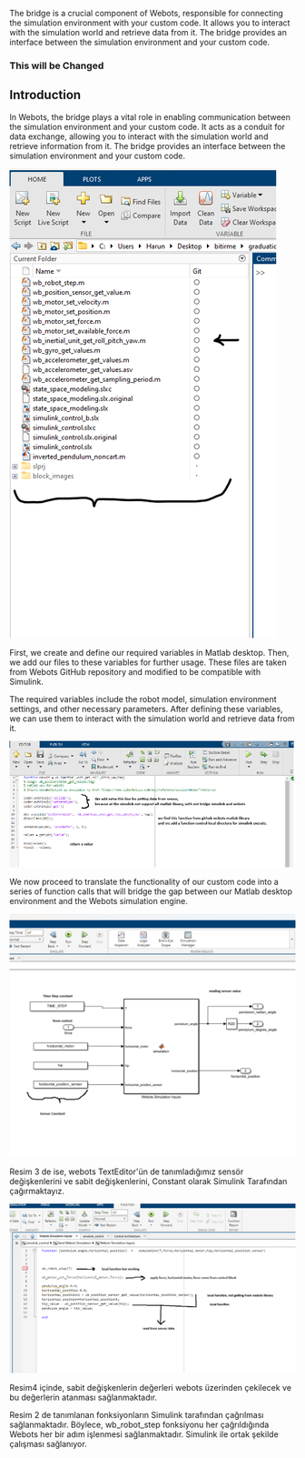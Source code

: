 
The bridge is a crucial component of Webots, responsible for connecting the simulation environment with your custom code. It allows you to interact with the simulation world and retrieve data from it. The bridge provides an interface between the simulation environment and your custom code.

### This will be Changed

## Introduction
In Webots, the bridge plays a vital role in enabling communication between the simulation environment and your custom code. It acts as a conduit for data exchange, allowing you to interact with the simulation world and retrieve information from it. The bridge provides an interface between the simulation environment and your custom code.


![connecting1](../assets/images/usage/customization1.png)

First, we create and define our required variables in Matlab desktop. Then, we add our files to these variables for further usage. These files are taken from Webots GitHub repository and modified to be compatible with Simulink.

The required variables include the robot model, simulation environment settings, and other necessary parameters. After defining these variables, we can use them to interact with the simulation world and retrieve data from it.


![connecting2](../assets/images/usage/customization2.png)

We now proceed to translate the functionality of our custom code into a series of function calls that will bridge the gap between our Matlab desktop environment and the Webots simulation engine.

![connecting3](../assets/images/usage/customization3.png)

Resim 3 de ise, webots TextEditor'ün de tanımladığımız sensör değişkenlerini ve sabit değişkenlerini, Constant olarak Simulink Tarafından çağırmaktayız.

![connecting4](../assets/images/usage/customization4.png)

Resim4 içinde, sabit değişkenlerin değerleri webots üzerinden çekilecek ve bu değerlerin atanması sağlanmaktadır.

Resim 2 de tanımlanan fonksiyonların Simulink tarafından çağrılması sağlanmaktadır. Böylece, wb_robot_step fonksiyonu her çağrıldığında Webots her bir adım işlenmesi sağlanmaktadır. Simulink ile ortak şekilde çalışması sağlanıyor.













